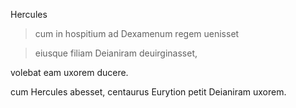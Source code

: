 Hercules 

> cum in hospitium ad Dexamenum regem uenisset 

> eiusque filiam Deianiram deuirginasset, 

volebat eam uxorem ducere. 

cum Hercules abesset, centaurus Eurytion petit Deianiram uxorem. 

